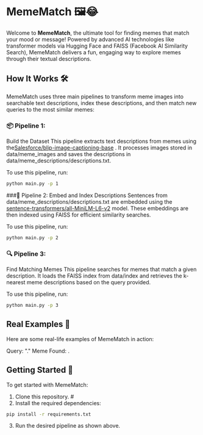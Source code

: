 # MemeMatch 🖼️😂
 Welcome to **MemeMatch**, the ultimate tool for finding memes that match your mood or message! Powered by advanced AI technologies like transformer models via Hugging Face and FAISS (Facebook AI Similarity Search), MemeMatch delivers a fun, engaging way to explore memes through their textual descriptions.

## How It Works 🛠️ 
MemeMatch uses three main pipelines to transform meme images into searchable text descriptions, index these descriptions, and then match new queries to the most similar memes:

### 📦 Pipeline 1: 
Build the Dataset This pipeline extracts text descriptions from memes using the[Salesforce/blip-image-captioning-base](https://huggingface.co/Salesforce/blip-image-captioning-base) . It processes images stored in data/meme_images and saves the descriptions in data/meme_descriptions/descriptions.txt.

To use this pipeline, run:
```bash
python main.py -p 1 
```

###🧠 Pipeline 2: 
Embed and Index Descriptions Sentences from data/meme_descriptions/descriptions.txt are embedded using the [sentence-transformers/all-MiniLM-L6-v2](https://huggingface.co/sentence-transformers/all-MiniLM-L6-v2) model. These embeddings are then indexed using FAISS for efficient similarity searches.

To use this pipeline, run:
```bash
python main.py -p 2
```

### 🔍 Pipeline 3: 
Find Matching Memes This pipeline searches for memes that match a given description. It loads the FAISS index from data/index and retrieves the k-nearest meme descriptions based on the query provided.

To use this pipeline, run:

```bash
python main.py -p 3
``` 

## Real Examples 🌟 

Here are some real-life examples of MemeMatch in action:

Query: "." 
Meme Found: . 

## Getting Started 🚀 
To get started with MemeMatch:
1. Clone this repository. #
2. Install the required dependencies: 
```bash
pip install -r requirements.txt
```
3. Run the desired pipeline as shown above. 